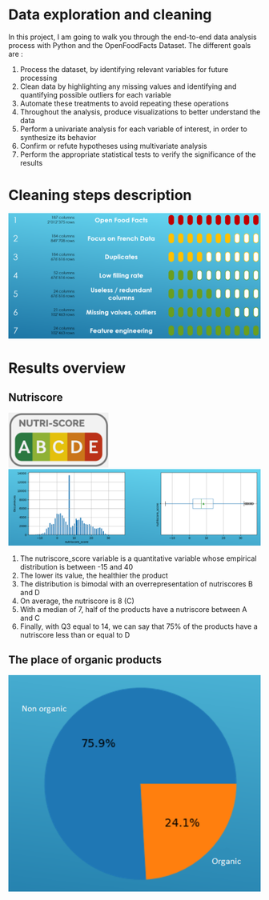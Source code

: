 # Data exploration and cleaning

In this project, I am going to walk you through the end-to-end data analysis process with Python and the OpenFoodFacts Dataset. 
The different goals are :

1. Process the dataset, by identifying relevant variables for future processing
2. Clean data by highlighting any missing values and identifying and quantifying possible outliers for each variable
3. Automate these treatments to avoid repeating these operations
4. Throughout the analysis, produce visualizations to better understand the data
5. Perform a univariate analysis for each variable of interest, in order to synthesize its behavior
6. Confirm or refute hypotheses using multivariate analysis
7. Perform the appropriate statistical tests to verify the significance of the results

# Cleaning steps description

<img src="https://raw.githubusercontent.com/jamesbarthelemy/images/main/p2_desc.png" width="1200">

# Results overview

## Nutriscore

<img src="https://raw.githubusercontent.com/jamesbarthelemy/images/main/p2_ns.png" width="200">
<img src="https://raw.githubusercontent.com/jamesbarthelemy/images/main/p2_ns_res.png" width="600">

1. The nutriscore_score variable is a quantitative variable whose empirical distribution is between -15 and 40
2. The lower its value, the healthier the product
3. The distribution is bimodal with an overrepresentation of nutriscores B and D
4. On average, the nutriscore is 8 (C)
5. With a median of 7, half of the products have a nutriscore between A and C
6. Finally, with Q3 equal to 14, we can say that 75% of the products have a nutriscore less than or equal to D

## The place of organic products

<img src="https://raw.githubusercontent.com/jamesbarthelemy/images/main/p2_organic.png" width="600">
